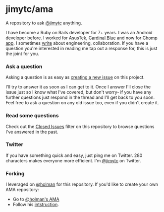 # jimytc/ama

A repository to ask [@jimytc](https://twitter.com/jimytc) anything.

I have become a Ruby on Rails developer for 7+ years. I was an Android developer before. I worked for AsusTek, [Cardinal Blue](https://cardinalblue.com) and now for [Chomp app](https://chomp.app). I sometimes [write](https://jimytc.com) about engineering, collaboration. If you have a question you're interested in reading me tap out a response for, this is just the joint for you.

### Ask a question

Asking a question is as easy as
[creating a new issue](https://github.com/jimytc/ama/issues/new) on this
project.

I'll try to answer it as soon as I can get to it. Once I answer I'll close the
issue just so I know what I've covered, but don't worry- if you have any further
questions just respond in the thread and I'll get back to you soon. Feel free to
ask a question on any old issue too, even if you didn't create it.

### Read some questions

Check out the [Closed Issues](https://github.com/jimytc/ama/issues?q=is%3Aissue+is%3Aclosed)
filter on this repository to browse questions I've answered in the past.

### Twitter

If you have something quick and easy, just ping me on Twitter. 280 characters
makes everyone more efficient. I'm [@jimytc](https://twitter.com/jimytc) on
Twitter.

### Forking

I leveraged on [@holman](https://github.com/holman) for this repository.
If you'd like to create your own AMA repository:

- Go to [@holman's AMA](https://github.com/holman/ama)
- Follow his [intstruction](https://github.com/holman/ama/#forking).
